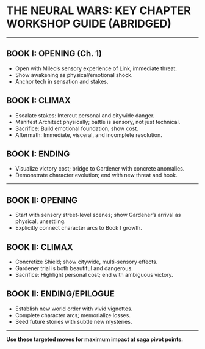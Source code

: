 # THE NEURAL WARS: KEY CHAPTER WORKSHOP GUIDE (ABRIDGED)

---

## BOOK I: OPENING (Ch. 1)
- Open with Mileo’s sensory experience of Link, immediate threat.
- Show awakening as physical/emotional shock.
- Anchor tech in sensation and stakes.

## BOOK I: CLIMAX
- Escalate stakes: Intercut personal and citywide danger.
- Manifest Architect physically; battle is sensory, not just technical.
- Sacrifice: Build emotional foundation, show cost.
- Aftermath: Immediate, visceral, and incomplete resolution.

## BOOK I: ENDING
- Visualize victory cost; bridge to Gardener with concrete anomalies.
- Demonstrate character evolution; end with new threat and hook.

---

## BOOK II: OPENING
- Start with sensory street-level scenes; show Gardener’s arrival as physical, unsettling.
- Explicitly connect character arcs to Book I growth.

## BOOK II: CLIMAX
- Concretize Shield; show citywide, multi-sensory effects.
- Gardener trial is both beautiful and dangerous.
- Sacrifice: Highlight personal cost; end with ambiguous victory.

## BOOK II: ENDING/EPILOGUE
- Establish new world order with vivid vignettes.
- Complete character arcs; memorialize losses.
- Seed future stories with subtle new mysteries.

---

**Use these targeted moves for maximum impact at saga pivot points.**